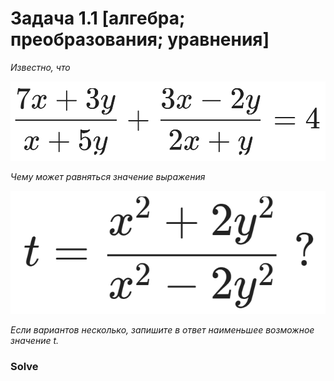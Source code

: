 # Задача 1.1 [алгебра; преобразования; уравнения]

_Известно, что_ 

![img.png](img.png)

_Чему может равняться значение выражения_

![img_1.png](img_1.png)

_Если вариантов несколько, запишите в ответ наименьшее возможное значение t._

### Solve





